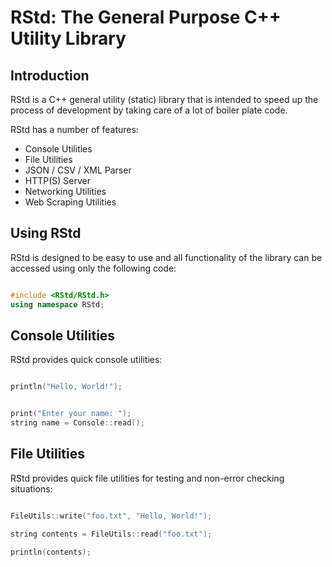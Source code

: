 # RStd: The General Purpose C++ Utility Library

## Introduction

RStd is a C++ general utility (static) library that is intended to speed up the process of development by taking care of a lot of boiler plate code.

RStd has a number of features:

* Console Utilities
* File Utilities
* JSON / CSV / XML Parser
* HTTP(S) Server
* Networking Utilities
* Web Scraping Utilities

## Using RStd

RStd is designed to be easy to use and all functionality of the library can be accessed using only the following code:

`````cpp

#include <RStd/RStd.h>
using namespace RStd;

`````

## Console Utilities

RStd provides quick console utilities:

`````cpp

println("Hello, World!");


print("Enter your name: ");
string name = Console::read();

`````

## File Utilities

RStd provides quick file utilities for testing and non-error checking situations:

`````cpp

FileUtils::write("foo.txt", "Hello, World!");

string contents = FileUtils::read("foo.txt");

println(contents);

`````

